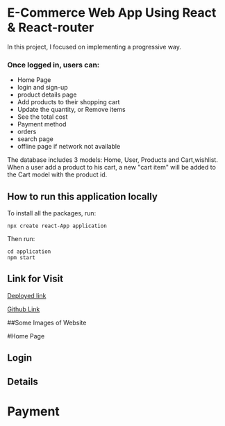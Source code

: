 # E-Commerce Web App Using React & React-router

In this project, I focused on implementing a progressive way.

### Once logged in, users can:
- Home Page
- login and sign-up
- product details page
- Add products to their shopping cart
- Update the quantity, or Remove items
- See the total cost
- Payment method
- orders
- search page
- offline page if network not available

The database includes 3 models: Home, User, Products and Cart,wishlist. When a user add a product to his cart, a new "cart item" will be added
to the Cart model with the product id. 

## How to run this application locally

To install all the packages, run:

```
npx create react-App application
```

Then run:

```
cd application
npm start 
```

## Link for Visit

[Deployed link](https://myindiaa-ecommerce.vercel.app/)

[Github Link](https://github.com/kiranwankhade/myindiaa)

##Some Images of Website 

#Home Page

## Login

## Details

# Payment
